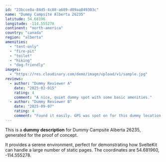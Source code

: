 ```yaml
---
id: "23bcce8a-84d5-4c88-a689-d09aa849303c"
name: "Dummy Campsite Alberta 26235"
latitude: 54.68196
longitude: -114.555278
continent: "north-america"
country: "canada"
region: "alberta"
amenities:
  - "tent-only"
  - "fire-pit"
  - "toilet"
  - "hiking"
  - "dog-friendly"
images:
  - "https://res.cloudinary.com/demo/image/upload/v1/sample.jpg"
reviews:
  - author: "Dummy Reviewer A"
    date: "2025-02-015"
    rating: 4
    comment: "A nice, quiet dummy spot with some basic amenities."
  - author: "Dummy Reviewer B"
    date: "2025-09-07"
    rating: 4
    comment: "Found it easily. GPS was spot on for this dummy location."
---
```


This is a **dummy description** for Dummy Campsite Alberta 26235, generated for the proof of concept.

It provides a serene environment, perfect for demonstrating how SvelteKit can handle a large number of static pages. The coordinates are 54.681960, -114.555278.
